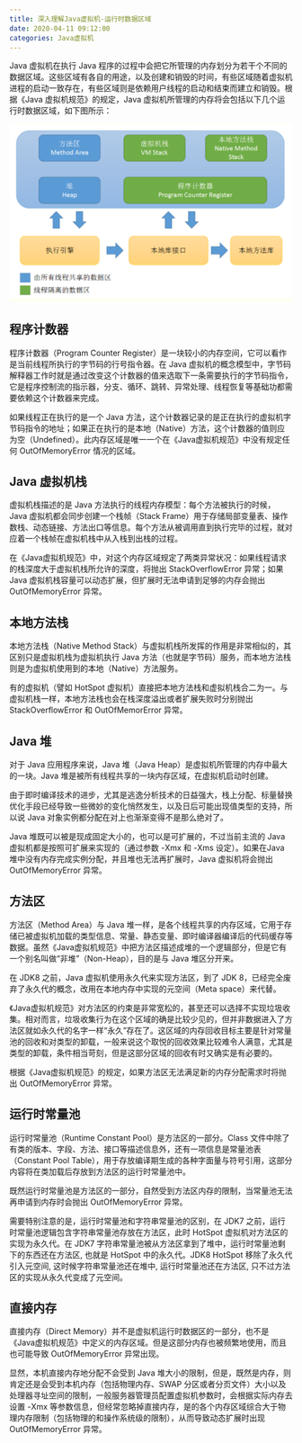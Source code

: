 ```yaml
---
title: 深入理解Java虚拟机-运行时数据区域
date: 2020-04-11 09:12:00
categories: Java虚拟机
---
```

Java 虚拟机在执行 Java 程序的过程中会把它所管理的内存划分为若干个不同的数据区域。这些区域有各自的用途，以及创建和销毁的时间，有些区域随着虚拟机进程的启动一致存在，有些区域则是依赖用户线程的启动和结束而建立和销毁。根据《Java 虚拟机规范》的规定，Java 虚拟机所管理的内存将会包括以下几个运行时数据区域，如下图所示：

![运行时数据区域](/images/java/运行时数据区域.png)

## 程序计数器
程序计数器（Program Counter Register）是一块较小的内存空间，它可以看作是当前线程所执行的字节码的行号指令器。在 Java 虚拟机的概念模型中，字节码解释器工作时就是通过改变这个计数器的值来选取下一条需要执行的字节码指令，它是程序控制流的指示器，分支、循环、跳转、异常处理、线程恢复等基础功都需要依赖这个计数器来完成。

如果线程正在执行的是一个 Java 方法，这个计数器记录的是正在执行的虚拟机字节码指令的地址；如果正在执行的是本地（Native）方法，这个计数器的值则应为空（Undefined）。此内存区域是唯一一个在《Java虚拟机规范》中没有规定任何 OutOfMemoryError 情况的区域。

## Java 虚拟机栈
虚拟机栈描述的是 Java 方法执行的线程内存模型：每个方法被执行的时候，Java 虚拟机都会同步创建一个栈帧（Stack Frame）用于存储局部变量表、操作数栈、动态链接、方法出口等信息。每个方法从被调用直到执行完毕的过程，就对应着一个栈帧在虚拟机栈中从入栈到出栈的过程。

在《Java虚拟机规范》中，对这个内存区域规定了两类异常状况：如果线程请求的栈深度大于虚拟机栈所允许的深度，将抛出 StackOverflowError 异常；如果 Java 虚拟机栈容量可以动态扩展，但扩展时无法申请到足够的内存会抛出 OutOfMemoryError 异常。

## 本地方法栈
本地方法栈（Native Method Stack）与虚拟机栈所发挥的作用是非常相似的，其区别只是虚拟机栈为虚拟机执行 Java 方法（也就是字节码）服务，而本地方法栈则是为虚拟机使用到的本地（Native）方法服务。

有的虚拟机（譬如 HotSpot 虚拟机）直接把本地方法栈和虚拟机栈合二为一。与虚拟机栈一样，本地方法栈也会在栈深度溢出或者扩展失败时分别抛出 StackOverflowError 和 OutOfMemorError 异常。

## Java 堆
对于 Java 应用程序来说，Java 堆（Java Heap）是虚拟机所管理的内存中最大的一块。Java 堆是被所有线程共享的一块内存区域，在虚拟机启动时创建。

由于即时编译技术的进步，尤其是逃逸分析技术的日益强大，栈上分配、标量替换优化手段已经导致一些微妙的变化悄然发生，以及日后可能出现值类型的支持，所以说 Java 对象实例都分配在对上也渐渐变得不是那么绝对了。

Java 堆既可以被是现成固定大小的，也可以是可扩展的，不过当前主流的 Java 虚拟机都是按照可扩展来实现的（通过参数 -Xmx 和 -Xms 设定）。如果在Java 堆中没有内存完成实例分配，并且堆也无法再扩展时，Java 虚拟机将会抛出 OutOfMemoryError 异常。

## 方法区
方法区（Method Area）与 Java 堆一样，是各个线程共享的内存区域，它用于存储已被虚拟机加载的类型信息、常量、静态变量、即时编译器编译后的代码缓存等数据。虽然《Java虚拟机规范》中把方法区描述成堆的一个逻辑部分，但是它有一个别名叫做“非堆”（Non-Heap），目的是与 Java 堆区分开来。

在 JDK8 之前，Java 虚拟机使用永久代来实现方法区，到了 JDK 8，已经完全废弃了永久代的概念，改用在本地内存中实现的元空间（Meta space）来代替。

《Java虚拟机规范》对方法区的约束是非常宽松的，甚至还可以选择不实现垃圾收集。相对而言，垃圾收集行为在这个区域的确是比较少见的，但并非数据进入了方法区就如永久代的名字一样“永久”存在了。这区域的内存回收目标主要是针对常量池的回收和对类型的卸载，一般来说这个取悦的回收效果比较难令人满意，尤其是类型的卸载，条件相当苛刻，但是这部分区域的回收有时又确实是有必要的。

根据《Java虚拟机规范》的规定，如果方法区无法满足新的内存分配需求时将抛出 OutOfMemoryError 异常。

## 运行时常量池
运行时常量池（Runtime Constant Pool）是方法区的一部分。Class 文件中除了有类的版本、字段、方法、接口等描述信息外，还有一项信息是常量池表（Constant Pool Table），用于存放编译期生成的各种字面量与符号引用，这部分内容将在类加载后存放到方法区的运行时常量池中。

既然运行时常量池是方法区的一部分，自然受到方法区内存的限制，当常量池无法再申请到内存时会抛出 OutOfMemoryError 异常。

需要特别注意的是，运行时常量池和字符串常量池的区别，在 JDK7 之前，运行时常量池逻辑包含字符串常量池存放在方法区，此时 HotSpot 虚拟机对方法区的实现为永久代。在 JDK7 字符串常量池被从方法区拿到了堆中，运行时常量池剩下的东西还在方法区, 也就是 HotSpot 中的永久代。JDK8 HotSpot 移除了永久代引入元空间, 这时候字符串常量池还在堆中, 运行时常量池还在方法区, 只不过方法区的实现从永久代变成了元空间。

## 直接内存
直接内存（Direct Memory）并不是虚拟机运行时数据区的一部分，也不是《Java虚拟机规范》中定义的内存区域。但是这部分内存也被频繁地使用，而且也可能导致 OutOfMemoryError 异常出现。

显然，本机直接内存地分配不会受到 Java 堆大小的限制，但是，既然是内存，则肯定还是会受到本机内存（包括物理内存、SWAP 分区或者分页文件）大小以及处理器寻址空间的限制，一般服务器管理员配置虚拟机参数时，会根据实际内存去设置 -Xmx 等参数信息，但经常忽略掉直接内存，是的各个内存区域综合大于物理内存限制（包括物理的和操作系统级的限制），从而导致动态扩展时出现 OutOfMemoryError 异常。


